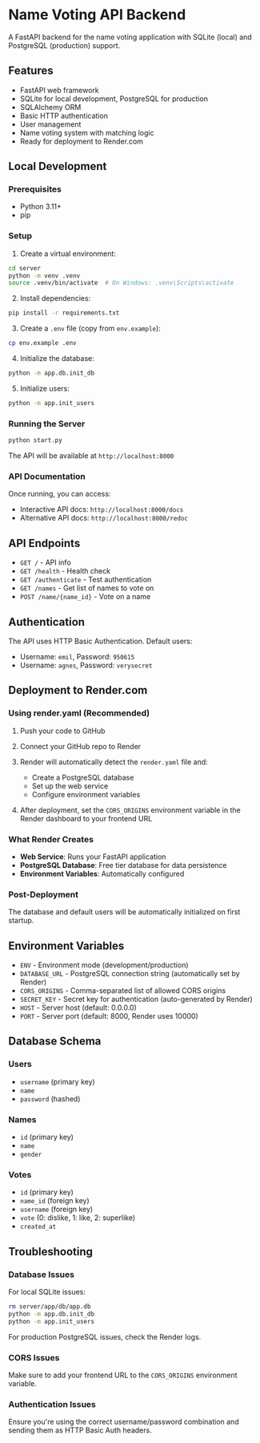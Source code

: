 # Name Voting API Backend

A FastAPI backend for the name voting application with SQLite (local) and PostgreSQL (production) support.

## Features

- FastAPI web framework
- SQLite for local development, PostgreSQL for production
- SQLAlchemy ORM
- Basic HTTP authentication
- User management
- Name voting system with matching logic
- Ready for deployment to Render.com

## Local Development

### Prerequisites

- Python 3.11+
- pip

### Setup

1. Create a virtual environment:

```bash
cd server
python -m venv .venv
source .venv/bin/activate  # On Windows: .venv\Scripts\activate
```

2. Install dependencies:

```bash
pip install -r requirements.txt
```

3. Create a `.env` file (copy from `env.example`):

```bash
cp env.example .env
```

4. Initialize the database:

```bash
python -m app.db.init_db
```

5. Initialize users:

```bash
python -m app.init_users
```

### Running the Server

```bash
python start.py
```

The API will be available at `http://localhost:8000`

### API Documentation

Once running, you can access:

- Interactive API docs: `http://localhost:8000/docs`
- Alternative API docs: `http://localhost:8000/redoc`

## API Endpoints

- `GET /` - API info
- `GET /health` - Health check
- `GET /authenticate` - Test authentication
- `GET /names` - Get list of names to vote on
- `POST /name/{name_id}` - Vote on a name

## Authentication

The API uses HTTP Basic Authentication. Default users:

- Username: `emil`, Password: `950615`
- Username: `agnes`, Password: `verysecret`

## Deployment to Render.com

### Using render.yaml (Recommended)

1. Push your code to GitHub
2. Connect your GitHub repo to Render
3. Render will automatically detect the `render.yaml` file and:

   - Create a PostgreSQL database
   - Set up the web service
   - Configure environment variables

4. After deployment, set the `CORS_ORIGINS` environment variable in the Render dashboard to your frontend URL

### What Render Creates

- **Web Service**: Runs your FastAPI application
- **PostgreSQL Database**: Free tier database for data persistence
- **Environment Variables**: Automatically configured

### Post-Deployment

The database and default users will be automatically initialized on first startup.

## Environment Variables

- `ENV` - Environment mode (development/production)
- `DATABASE_URL` - PostgreSQL connection string (automatically set by Render)
- `CORS_ORIGINS` - Comma-separated list of allowed CORS origins
- `SECRET_KEY` - Secret key for authentication (auto-generated by Render)
- `HOST` - Server host (default: 0.0.0.0)
- `PORT` - Server port (default: 8000, Render uses 10000)

## Database Schema

### Users

- `username` (primary key)
- `name`
- `password` (hashed)

### Names

- `id` (primary key)
- `name`
- `gender`

### Votes

- `id` (primary key)
- `name_id` (foreign key)
- `username` (foreign key)
- `vote` (0: dislike, 1: like, 2: superlike)
- `created_at`

## Troubleshooting

### Database Issues

For local SQLite issues:

```bash
rm server/app/db/app.db
python -m app.db.init_db
python -m app.init_users
```

For production PostgreSQL issues, check the Render logs.

### CORS Issues

Make sure to add your frontend URL to the `CORS_ORIGINS` environment variable.

### Authentication Issues

Ensure you're using the correct username/password combination and sending them as HTTP Basic Auth headers.
